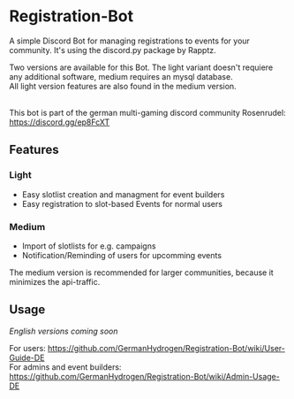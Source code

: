 # Registration-Bot
A simple Discord Bot for managing registrations to events for your community. It's using the discord.py package by Rapptz.

Two versions are available for this Bot. The light variant doesn't requiere any additional software, medium requires an mysql database.<br>
All light version features are also found in the medium version. <br> <br>

This bot is part of the german multi-gaming discord community Rosenrudel: https://discord.gg/ep8FcXT
## Features
### Light
- Easy slotlist creation and managment for event builders
- Easy registration to slot-based Events for normal users

### Medium
- Import of slotlists for e.g. campaigns
- Notification/Reminding of users for upcomming events

The medium version is recommended for larger communities, because it minimizes the api-traffic.

## Usage
*English versions coming soon*

For users: https://github.com/GermanHydrogen/Registration-Bot/wiki/User-Guide-DE <br>
For admins and event builders: https://github.com/GermanHydrogen/Registration-Bot/wiki/Admin-Usage-DE
